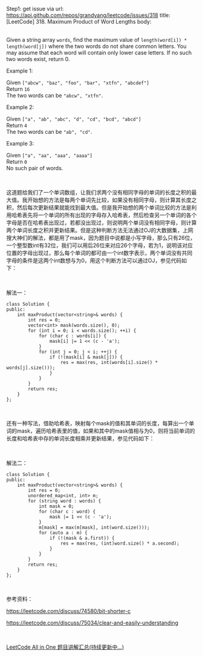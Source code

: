 Step1: get issue via url: https://api.github.com/repos/grandyang/leetcode/issues/318 
 title:[LeetCode] 318. Maximum Product of Word Lengths 
 body:  
  

Given a string array `words`, find the maximum value of `length(word[i]) * length(word[j])` where the two words do not share common letters. You may assume that each word will contain only lower case letters. If no such two words exist, return 0.

Example 1:

Given `["abcw", "baz", "foo", "bar", "xtfn", "abcdef"]`  
Return `16`  
The two words can be `"abcw", "xtfn"`.

Example 2:

Given `["a", "ab", "abc", "d", "cd", "bcd", "abcd"]`  
Return `4`  
The two words can be `"ab", "cd"`.

Example 3:

Given `["a", "aa", "aaa", "aaaa"]`  
Return `0`  
No such pair of words.

 

这道题给我们了一个单词数组，让我们求两个没有相同字母的单词的长度之积的最大值。我开始想的方法是每两个单词先比较，如果没有相同字母，则计算其长度之积，然后每次更新结果就能找到最大值。但是我开始想的两个单词比较的方法是利用哈希表先将一个单词的所有出现的字母存入哈希表，然后检查另一个单词的各个字母是否在哈希表出现过，若都没出现过，则说明两个单词没有相同字母，则计算两个单词长度之积并更新结果。但是这种判断方法无法通过OJ的大数据集，上网搜大神们的解法，都是用了mask，因为题目中说都是小写字母，那么只有26位，一个整型数int有32位，我们可以用后26位来对应26个字母，若为1，说明该对应位置的字母出现过，那么每个单词的都可由一个int数字表示，两个单词没有共同字母的条件是这两个int数想与为0，用这个判断方法可以通过OJ，参见代码如下：

 

解法一：
    
    
    class Solution {
    public:
        int maxProduct(vector<string>& words) {
            int res = 0;
            vector<int> mask(words.size(), 0);
            for (int i = 0; i < words.size(); ++i) {
                for (char c : words[i]) {
                    mask[i] |= 1 << (c - 'a');
                }
                for (int j = 0; j < i; ++j) {
                    if (!(mask[i] & mask[j])) {
                        res = max(res, int(words[i].size() * words[j].size()));
                    }
                }
            }
            return res;
        }
    };

 

还有一种写法，借助哈希表，映射每个mask的值和其单词的长度，每算出一个单词的mask，遍历哈希表里的值，如果和其中的mask值相与为0，则将当前单词的长度和哈希表中存的单词长度相乘并更新结果，参见代码如下：

 

解法二：
    
    
    class Solution {
    public:
        int maxProduct(vector<string>& words) {
            int res = 0;
            unordered_map<int, int> m;
            for (string word : words) {
                int mask = 0;
                for (char c : word) {
                    mask |= 1 << (c - 'a');
                }
                m[mask] = max(m[mask], int(word.size()));
                for (auto a : m) {
                    if (!(mask & a.first)) {
                        res = max(res, (int)word.size() * a.second);
                    }
                }
            }
            return res;
        }
    };

 

参考资料：

<https://leetcode.com/discuss/74580/bit-shorter-c>

<https://leetcode.com/discuss/75034/clear-and-easily-understanding>

 

[LeetCode All in One 题目讲解汇总(持续更新中...)](http://www.cnblogs.com/grandyang/p/4606334.html)

 

